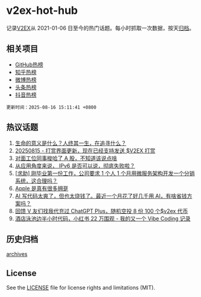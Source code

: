 # v2ex-hot-hub

 记录[V2EX](https://www.v2ex.com/)从 2021-01-06 日至今的热门话题。每小时抓取一次数据，按天[归档](archives)。
 
 ## 相关项目

- [GitHub热榜](https://github.com/lonnyzhang423/github-hot-hub)
- [知乎热榜](https://github.com/lonnyzhang423/zhihu-hot-hub)
- [微博热榜](https://github.com/lonnyzhang423/weibo-hot-hub)
- [头条热榜](https://github.com/lonnyzhang423/toutiao-hot-hub)
- [抖音热榜](https://github.com/lonnyzhang423/douyin-hot-hub)


 `更新时间：2025-08-16 15:11:41 +0800`

## 热议话题

1. [生命的意义是什么？人终其一生，在追寻什么？](https://www.v2ex.com/t/1152709)
1. [20250815 - 打赏界面更新，现在已经支持发送 $V2EX 打赏](https://www.v2ex.com/t/1152735)
1. [对面工位同事梭哈了 A 股，不知道该说点啥](https://www.v2ex.com/t/1152661)
1. [从应用角度来说， IPv6 是否可以说，彻底失败啦？](https://www.v2ex.com/t/1152772)
1. [[求助] 刚毕业第一份工作，公司要求 1 个人 1 个月用微服务架构开发一个分销系统，这合理吗？](https://www.v2ex.com/t/1152832)
1. [Apple 是真有很多拥趸](https://www.v2ex.com/t/1152797)
1. [AI 写代码太爽了，但也太烧钱了。最近一个月花了好几千用 AI，有啥省钱方案吗？](https://www.v2ex.com/t/1152721)
1. [回馈 V 友们找我代充过 ChatGPT Plus，随机空投 8 份 100 个$v2ex 代币](https://www.v2ex.com/t/1152838)
1. [酒店泳池边半小时代码，小红书 22 万围观 - 我的又一个 Vibe Coding 记录](https://www.v2ex.com/t/1152677)

## 历史归档

[archives](archives)

## License

See the [LICENSE](LICENSE) file for license rights and limitations (MIT).
